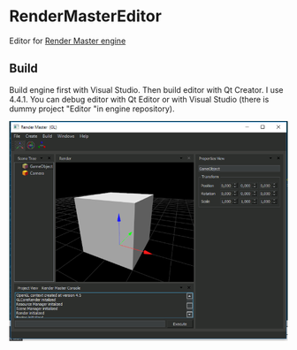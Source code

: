 # RenderMasterEditor
Editor for [Render Master engine](https://github.com/fra-zz-mer/RenderMaster)

## Build
Build engine first with Visual Studio. Then build editor with Qt Creator. I use 4.4.1.
You can debug editor with Qt Editor or with Visual Studio (there is dummy project "Editor "in engine repository). 

![Alt text](editor.png?raw=true "Editor")
